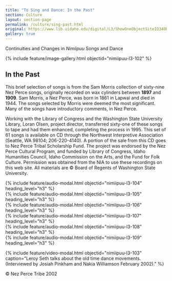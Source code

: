 ```yaml
---
title: "To Sing and Dance: In the Past"
section: Culture
layout: section-page
permalink: /culture/sing-past.html
original: https://www.lib.uidaho.edu/digital/L3/ShowOneObjectSiteID34ObjectID154.html
gallery: true
---
```


Continuities and Changes in _Nimíipuu_ Songs and Dance

{% include feature/image-gallery.html objectid="nimiipuu-l3-102" %}

## In the Past

This brief selection of songs is from the Sam Morris collection of sixty-nine Nez Perce songs, originally recorded on wax cylinders between **1897** and **1909**. Sam Morris, a Nez Perce, was born in 1861 in Lapwai and died in 1944. The songs selected by Morris were deemed the most significant. Many of the songs have introductory comments, in Nez Perce.

Working with the Library of Congress and the Washington State University Library, Loran Olsen, project director, transferred sixty-one of these songs to tape and had them enhanced, completing the process in 1995. This set of 61 songs is available on CD through the Northwest Interpretive Association (Seattle, WA 98104; 206-220-4140). A portion of the sale from this CD goes to Nez Perce Tribal Scholarship Fund. The project was endorsed by the Nez Perce Cultural Program, and funded by Library of Congress, Idaho Humanities Council, Idaho Commission on the Arts, and the Fund for Folk Culture. Permission was obtained from the NIA to use these recordings on this web site. All materials are © Board of Regents of Washington State University.

<div class="row">
<div class="col-md-6">{% include feature/audio-modal.html objectid="nimiipuu-l3-104" heading_level="h3" %}</div>
<div class="col-md-6">{% include feature/audio-modal.html objectid="nimiipuu-l3-105" heading_level="h3" %}</div>
<div class="col-md-6">{% include feature/audio-modal.html objectid="nimiipuu-l3-106" heading_level="h3" %}</div>
<div class="col-md-6">{% include feature/audio-modal.html objectid="nimiipuu-l3-107" heading_level="h3" %}</div>
<div class="col-md-6">{% include feature/audio-modal.html objectid="nimiipuu-l3-108" heading_level="h3" %}</div>
<div class="col-md-6">{% include feature/audio-modal.html objectid="nimiipuu-l3-109" heading_level="h3" %}</div>
</div>

{% include feature/video-modal.html objectid="nimiipuu-l3-103" caption="Leroy Seth talks about the old time dance movements. (Interviewed by Josiah Pinkham and Nakia Williamson February 2002)." %}

© Nez Perce Tribe 2002
